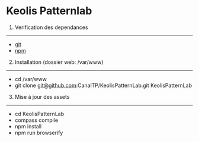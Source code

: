 Keolis Patternlab
========================

1) Verification des dependances
-------------------------------------

- [git][1]
- [npm][2]

2) Installation (dossier web: /var/www)
-------------------------------------
- cd /var/www
- git clone git@github.com:CanalTP/KeolisPatternLab.git KeolisPatternLab

3) Mise à jour des assets
-------------------------------------
- cd KeolisPatternLab
- compass compile
- npm install
- npm run browserify

[1]: http://git-scm.com
[2]: https://nodejs.org/en/download/package-manager/
